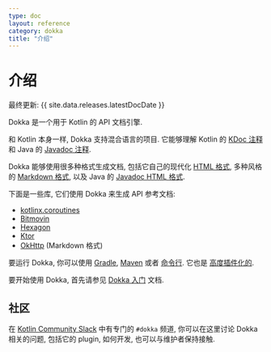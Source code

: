 ```yaml
---
type: doc
layout: reference
category: dokka
title: "介绍"
---
```


# 介绍

最终更新: {{ site.data.releases.latestDocDate }}

Dokka 是一个用于 Kotlin 的 API 文档引擎.

和 Kotlin 本身一样, Dokka 支持混合语言的项目.
它能够理解 Kotlin 的
[KDoc 注释](../kotlin-doc.html#kdoc-syntax)
和 Java 的 
[Javadoc 注释](https://www.oracle.com/technical-resources/articles/java/javadoc-tool.html).

Dokka 能够使用很多种格式生成文档, 包括它自己的现代化 [HTML 格式](formats/dokka-html.html),
多种风格的 [Markdown 格式](formats/dokka-markdown.html), 以及 Java 的 [Javadoc HTML 格式](formats/dokka-javadoc.html).

下面是一些库, 它们使用 Dokka 来生成 API 参考文档:

* [kotlinx.coroutines](https://kotlinlang.org/api/kotlinx.coroutines/)
* [Bitmovin](https://cdn.bitmovin.com/player/android/3/docs/index.html)
* [Hexagon](https://hexagonkt.com/api/index.html)
* [Ktor](https://api.ktor.io/)
* [OkHttp](https://square.github.io/okhttp/4.x/okhttp/okhttp3/) (Markdown 格式)

要运行 Dokka, 你可以使用 [Gradle](runners/dokka-gradle.html), [Maven](runners/dokka-maven.html) 或者 [命令行](runners/dokka-cli.html).
它也是 [高度插件化的](dokka-plugins.html).

要开始使用 Dokka, 首先请参见 [Dokka 入门](dokka-get-started.html) 文档.

## 社区

在 [Kotlin Community Slack](https://surveys.jetbrains.com/s3/kotlin-slack-sign-up) 中有专门的 `#dokka` 频道,
你可以在这里讨论 Dokka 相关的问题, 包括它的 plugin, 如何开发, 也可以与维护者保持接触.

